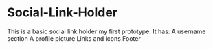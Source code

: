 # Social-Link-Holder
This is a basic social link holder my first prototype.
It has:
A username section
A profile picture
Links and icons
Footer
